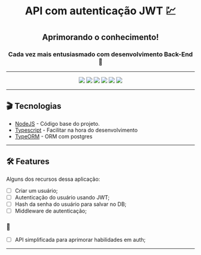 <div align="center">
  <h1>API com autenticação JWT 💹</h1>
</div>

<h2 align="center" >Aprimorando o conhecimento!</h2>
<h3 align="center">Cada vez mais entusiasmado com desenvolvimento Back-End 💜</h3>
<hr />

<div align="center">
<img src="https://img.shields.io/badge/npm-8.1.2-green" />
<img src="https://img.shields.io/badge/node-16.13.1-green" />
<img src="https://img.shields.io/badge/typeorm-0.2.41-9cf" />
<img src="https://img.shields.io/badge/jsonwebtoken-8.5.1-7159c1" />
<img src="https://img.shields.io/badge/typescript-4.5.4-7159c1" />
<img src="https://img.shields.io/badge/docker-9cf" />
</div>
<hr/>

<h2> 🎬 Tecnologias</h2>
 
<ul>
  <li><a target="_blank" href="https://nodejs.org/pt-br/" >NodeJS</a> - Código base do projeto.</li>
  <li><a target="_blank" href="https://www.typescriptlang.org/" >Typescript</a> - Facilitar na hora do desenvolvimento</li>
  <li><a href="https://typeorm.io/#/">TypeORM</a> - ORM com postgres</li>
</ul>
<hr/>

<h2> 🛠 Features</h2>

<p>Alguns dos recursos dessa aplicação:</p>

-   [ ] Criar um usuário;
-   [ ] Autenticação do usuário usando JWT;
-   [ ] Hash da senha do usuário para salvar no DB;
-   [ ] Middleware de autenticação;

<h3> 🚨</h3>

-   [ ] API simplificada para aprimorar habilidades em auth;

<hr/>